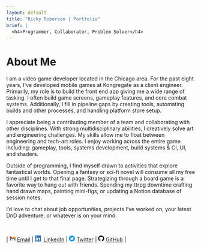 ```yaml
---
layout: default
title: "Ricky Roberson | Portfolio"
brief: |
  <h4>Programmer, Collaborator, Problem Solver</h4>
---
```



# About Me
  I am a video game developer located in the Chicago area. For the past eight years, I've developed mobile games at Kongregate as a client engineer. Primarily, my role is to build the front end app giving me a wide range of tasking. I often build game screens, gameplay features, and core combat systems. Additionally, I fill in pipeline gaps by creating tools, automating builds and other processes, and handling platform store setup. 

  I appreciate being a contributing member of a team and collaborating with other disciplines. With strong multidisciplinary abilities, I creatively solve art and engineering challenges. My skills allow me to float between engineering and tech-art roles. I enjoy working across the entire game including: gameplay, tools, systems development, build systems & CI, UI, and shaders.

  Outside of programming, I find myself drawn to activities that explore fantastical worlds. Opening a fantasy or sci-fi novel will consume all my free time until I get to that final page. Strategizing through a board game is a favorite way to hang out with friends. Spending my ttrpg downtime crafting hand drawn maps, painting mini-figs, or updating a Notion database of session notes.

  I’d love to chat about job opportunities, projects I’ve worked on, your latest DnD adventure, or whatever is on your mind.

<br>

| <img src="/Assets/Gmail.png" height="16"> [Email](mailto://roberson3d@gmail.com) | <img src="/Assets/LI-In-Bug.png" height="16"> [LinkedIn](https://www.linkedin.com/in/rickyroberson/) | <img src="/Assets/Twitter social icons - circle - blue.png" height="16"> [Twitter](https://www.twitter.com/roberson3d) | <img src="/Assets/GitHub-Mark-64px.png" height="16"> [GitHub](https://github.com/roberson3d) |